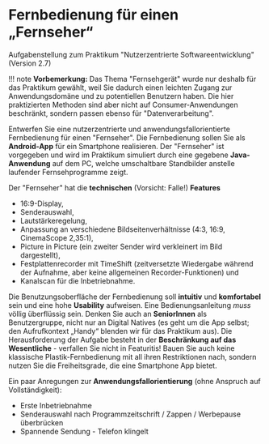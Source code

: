 # Fernbedienung für einen „Fernseher“

Aufgabenstellung zum Praktikum "Nutzerzentrierte Softwareentwicklung" (Version 2.7)


!!! note
    **Vorbemerkung:** Das Thema "Fernsehgerät" wurde nur deshalb für das Praktikum gewählt, weil Sie dadurch einen leichten Zugang zur Anwendungsdomäne und zu potentiellen Benutzern haben. Die hier praktizierten Methoden sind aber nicht auf Consumer-Anwendungen beschränkt, sondern passen ebenso für "Datenverarbeitung".

Entwerfen Sie eine nutzerzentrierte und anwendungsfallorientierte Fernbedienung für einen "Fernseher". Die Fernbedienung sollen Sie als **Android-App** für ein Smartphone realisieren. Der "Fernseher" ist vorgegeben und wird im Praktikum simuliert durch eine gegebene **Java-Anwendung** auf dem PC, welche umschaltbare Standbilder anstelle laufender Fernsehprogramme zeigt.

Der "Fernseher" hat die **technischen** (Vorsicht: Falle!) **Features**

* 16:9-Display, 
* Senderauswahl, 
* Lautstärkeregelung, 
* Anpassung an verschiedene Bildseitenverhältnisse (4:3, 16:9, CinemaScope 2,35:1), 
* Picture in Picture (ein zweiter Sender wird verkleinert im Bild dargestellt), 
* Festplattenrecorder mit TimeShift (zeitversetzte Wiedergabe während der Aufnahme, aber keine allgemeinen Recorder-Funktionen) und 
* Kanalscan für die Inbetriebnahme.

Die Benutzungsoberfläche der Fernbedienung soll **intuitiv** und **komfortabel** sein und eine hohe **Usability** aufweisen. Eine Bedienungsanleitung *muss* völlig überflüssig sein. Denken Sie auch an **SeniorInnen** als Benutzergruppe, nicht nur an Digital Natives (es geht um die App selbst; den Aufrufkontext „Handy“ blenden wir für das Praktikum aus). Die Herausforderung der Aufgabe besteht in der **Beschränkung auf das Wesentliche** - verfallen Sie nicht in Featuritis! Bauen Sie auch keine klassische Plastik-Fernbedienung mit all ihren Restriktionen nach, sondern nutzen Sie die Freiheitsgrade, die eine Smartphone App bietet.

Ein paar Anregungen zur **Anwendungsfallorientierung** (ohne Anspruch auf Vollständigkeit):

* Erste Inbetriebnahme
* Senderauswahl nach Programmzeitschrift / Zappen / Werbepause überbrücken
* Spannende Sendung - Telefon klingelt